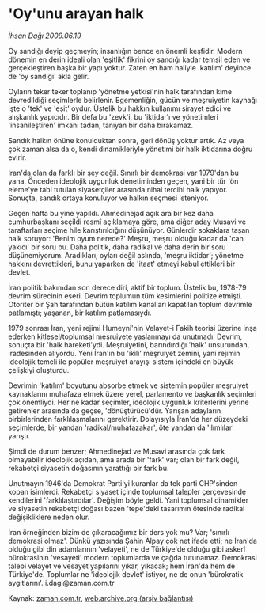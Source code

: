 # 'Oy'unu arayan halk

*İhsan Dağı 2009.06.19*

<tr><td class="metin" colspan="2" style="padding-top: 20px; padding-left: 5px; padding-right: 10px;">Oy sandığı deyip geçmeyin; insanlığın bence en önemli keşfidir. Modern dönemin en derin ideali olan 'eşitlik' fikrini oy sandığı kadar temsil eden ve gerçekleştiren başka bir yapı yoktur. Zaten en ham haliyle 'katılım' deyince de 'oy sandığı' akla gelir.</td></tr><tr><td class="metin" colspan="2" style="padding-top: 20px; padding-left: 5px; padding-right: 10px;"><p> Oyların teker teker toplanıp 'yönetme yetkisi'nin halk tarafından kime devredildiği seçimlerle belirlenir. Egemenliğin, gücün ve meşruiyetin kaynağı işte o 'tek' ve 'eşit' oydur. Üstelik bu hakkın kullanımı sirayet edici ve alışkanlık yapıcıdır. Bir defa bu 'zevk'i, bu 'iktidar'ı ve yönetimleri 'insanileştiren' imkanı tadan, tanıyan bir daha bırakamaz.
<p> Sandık halkın önüne konulduktan sonra, geri dönüş yoktur artık. Az veya çok zaman alsa da o, kendi dinamikleriyle yönetimi bir halk iktidarına doğru evirir.
<p> İran'da olan da farklı bir şey değil. Sınırlı bir demokrasi var 1979'dan bu yana. Önceden ideolojik uygunluk denetiminden geçen, yani bir tür 'ön eleme'ye tabi tutulan siyasetçiler arasında nihai tercihi halk yapıyor. Sonuçta, sandık ortaya konuluyor ve halkın seçmesi isteniyor.
<p> Geçen hafta bu yine yapıldı. Ahmedinejad açık ara bir kez daha cumhurbaşkanı seçildi resmî açıklamaya göre, ama diğer aday Musavi ve taraftarları seçime hile karıştırıldığını düşünüyor. Günlerdir sokaklara taşan halk soruyor: 'Benim oyum nerede?' Meşru, meşru olduğu kadar da 'can yakıcı' bir soru bu. Daha politik, daha radikal ve daha derin bir soru düşünemiyorum. Aradıkları, oyları değil aslında, 'meşru iktidar'; yönetme hakkını devrettikleri, bunu yaparken de 'itaat' etmeyi kabul ettikleri bir devlet.
<p> İran politik bakımdan son derece diri, aktif bir toplum. Üstelik bu, 1978-79 devrim sürecinin eseri. Devrim toplumun tüm kesimlerini politize etmişti. Otoriter bir Şah tarafından bütün katılım kanalları kapatılan toplum devrimle patlamıştı; yaşanan, bir katılım patlamasıydı.
<p> 1979 sonrası İran, yeni rejimi Humeyni'nin Velayet-i Fakih teorisi üzerine inşa ederken kitlesel/toplumsal meşruiyete yaslanmayı da unutmadı. Devrim, sonuçta bir 'halk hareketi'ydi. Meşruiyetini, barındırdığı 'halk' unsurundan, iradesinden alıyordu. Yeni İran'ın bu 'ikili' meşruiyet zemini, yani rejimin ideolojik temeli ile popüler meşruiyet arayışı sistem içindeki en büyük çelişkiyi oluşturdu.
<p> Devrimin 'katılım' boyutunu absorbe etmek ve sistemin popüler meşruiyet kaynaklarını muhafaza etmek üzere yerel, parlamento ve başkanlık seçimleri çok önemliydi. Her ne kadar seçimler, ideolojik uygunluk kriterlerini yerine getirenler arasında da geçse, 'dönüştürücü'dür. Yarışan adayların birbirlerinden farklılaşmalarını gerektirir. Dolayısıyla İran'da her düzeydeki seçimlerde, bir yandan 'radikal/muhafazakar', öte yandan da 'ılımlılar' yarıştı.
<p> Şimdi de durum benzer; Ahmedinejad ve Musavi arasında çok fark olmayabilir ideolojik açıdan, ama arada bir 'fark' var; olan bir fark değil, rekabetçi siyasetin doğasının yarattığı bir fark bu.
<p> Unutmayın 1946'da Demokrat Parti'yi kuranlar da tek parti CHP'sinden kopan isimlerdi. Rekabetçi siyaset içinde toplumsal talepler çerçevesinde kendilerini 'farklılaştırdılar'. Değişim böyle geldi. Yani toplumsal dinamikler ve siyasetin rekabetçi doğası bazen 'tepe'deki tasarımın ötesinde radikal değişikliklere neden olur.
<p> İran örneğinden bizim de çıkaracağımız bir ders yok mu? Var; 'sınırlı demokrasi olmaz'. Dünkü yazısında Şahin Alpay çok net ifade etti; ne İran'da olduğu gibi din adamlarının 'velayeti', ne de Türkiye'de olduğu gibi askerî bürokrasinin 'vesayeti' modern toplumlarda ve çağda tutunamaz. Demokrasi talebi velayet ve vesayet yapılarını yıkar, yıkacak; hem İran'da hem de Türkiye'de. Toplumlar ne 'ideolojik devlet' istiyor, ne de onun 'bürokratik aygıtlarını'. i.dagi@zaman.com.tr<br/></p></p></p></p></p></p></p></p></p></p></td></tr>

Kaynak: [zaman.com.tr](http://zaman.com.tr/yazar.do?yazino=860615), [web.archive.org (arşiv bağlantısı)](http://web.archive.org/web/20090826173509/http://www.zaman.com.tr:80/yazar.do?yazino=860615)
